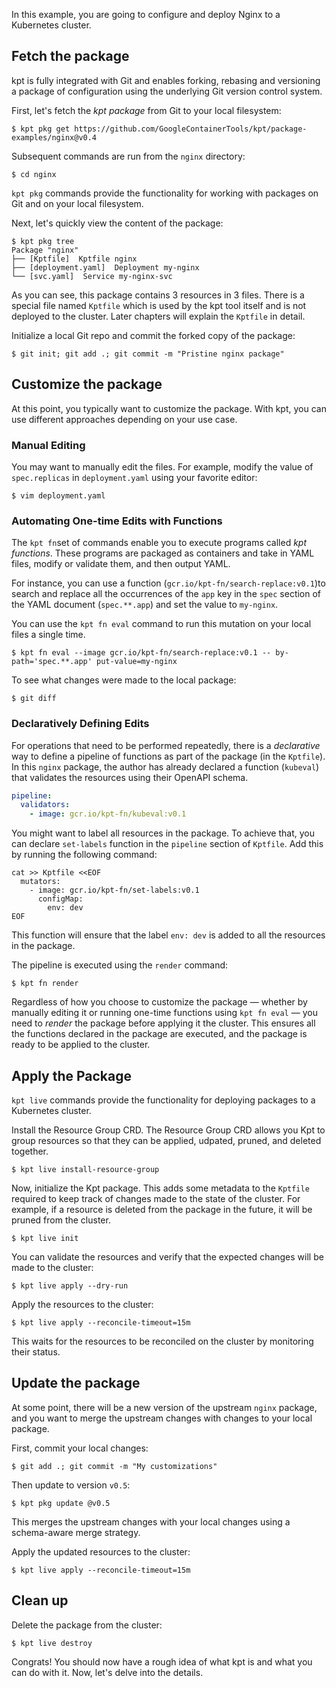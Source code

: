 In this example, you are going to configure and deploy Nginx to a Kubernetes
cluster.

## Fetch the package

kpt is fully integrated with Git and enables forking, rebasing and versioning a
package of configuration using the underlying Git version control system.

First, let's fetch the _kpt package_ from Git to your local filesystem:

```shell
$ kpt pkg get https://github.com/GoogleContainerTools/kpt/package-examples/nginx@v0.4
```

Subsequent commands are run from the `nginx` directory:

```shell
$ cd nginx
```

`kpt pkg` commands provide the functionality for working with packages on Git
and on your local filesystem.

Next, let's quickly view the content of the package:

```shell
$ kpt pkg tree
Package "nginx"
├── [Kptfile]  Kptfile nginx
├── [deployment.yaml]  Deployment my-nginx
└── [svc.yaml]  Service my-nginx-svc
```

As you can see, this package contains 3 resources in 3 files. There is a special
file named `Kptfile` which is used by the kpt tool itself and is not deployed to
the cluster. Later chapters will explain the `Kptfile` in detail.

Initialize a local Git repo and commit the forked copy of the package:

```shell
$ git init; git add .; git commit -m "Pristine nginx package"
```

## Customize the package

At this point, you typically want to customize the package. With kpt, you can
use different approaches depending on your use case.

### Manual Editing

You may want to manually edit the files. For example, modify the value of
`spec.replicas` in `deployment.yaml` using your favorite editor:

```shell
$ vim deployment.yaml
```

### Automating One-time Edits with Functions

The `kpt fn`set of commands enable you to execute programs called _kpt functions_. These
programs are packaged as containers and take in YAML files, modify or validate them, and then
output YAML.

For instance, you can use a function (`gcr.io/kpt-fn/search-replace:v0.1`)to search and replace all
the occurrences of the `app` key in the `spec` section of the YAML document (`spec.**.app`) and
set the value to `my-nginx`. 

You can use the `kpt fn eval` command to run this mutation on your local files a single time. 

```shell
$ kpt fn eval --image gcr.io/kpt-fn/search-replace:v0.1 -- by-path='spec.**.app' put-value=my-nginx
```

To see what changes were made to the local package:

```shell
$ git diff
```

### Declaratively Defining Edits

For operations that need to be performed repeatedly, there is a _declarative_ way to define a
pipeline of functions as part of the package (in the `Kptfile`). In this `nginx` package, the author 
has already declared a function (`kubeval`) that validates the resources 
using their OpenAPI schema.

```yaml
pipeline:
  validators:
    - image: gcr.io/kpt-fn/kubeval:v0.1
```

You might want to label all resources in the package. To achieve that, you can
declare `set-labels` function in the `pipeline` section of `Kptfile`. Add this by running the following
command:

```shell
cat >> Kptfile <<EOF
  mutators:
    - image: gcr.io/kpt-fn/set-labels:v0.1
      configMap:
        env: dev
EOF
```

This function will ensure that the label `env: dev` is added to all the
resources in the package.

The pipeline is executed using the `render` command:

```shell
$ kpt fn render
```

Regardless of how you choose to customize the package — whether by
manually editing it or running one-time functions using `kpt fn eval` — you need to _render_ the
package before applying it the cluster. This ensures all the functions declared
in the package are executed, and the package is ready to be applied to the
cluster.

## Apply the Package

`kpt live` commands provide the functionality for deploying packages to a
Kubernetes cluster.

Install the Resource Group CRD. The Resource Group CRD
allows you Kpt to group resources so that they can be applied, udpated, pruned, and
deleted together.

```shell
$ kpt live install-resource-group
```

Now, initialize the Kpt package. This adds some metadata to the `Kptfile` required to keep track of changes made
to the state of the cluster. For example, if a resource is deleted from the package in the future,
it will be pruned from the cluster.

```shell
$ kpt live init
```

You can validate the resources and verify that the expected changes will be made
to the cluster:

```shell
$ kpt live apply --dry-run
```

Apply the resources to the cluster:

```shell
$ kpt live apply --reconcile-timeout=15m
```

This waits for the resources to be reconciled on the cluster by monitoring their
status.

## Update the package

At some point, there will be a new version of the upstream `nginx` package, and
you want to merge the upstream changes with changes to your local package.

First, commit your local changes:

```shell
$ git add .; git commit -m "My customizations"
```

Then update to version `v0.5`:

```shell
$ kpt pkg update @v0.5
```

This merges the upstream changes with your local changes using a schema-aware
merge strategy.

Apply the updated resources to the cluster:

```shell
$ kpt live apply --reconcile-timeout=15m
```

## Clean up

Delete the package from the cluster:

```shell
$ kpt live destroy
```

Congrats! You should now have a rough idea of what kpt is and what you can do
with it. Now, let's delve into the details.
